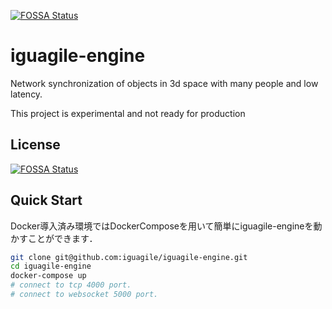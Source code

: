 [![FOSSA Status](https://app.fossa.io/api/projects/git%2Bgithub.com%2Figuagile%2Figuagile-engine.svg?type=shield)](https://app.fossa.io/projects/git%2Bgithub.com%2Figuagile%2Figuagile-engine?ref=badge_shield)

# iguagile-engine

Network synchronization of objects in 3d space with many people and low latency.

This project is experimental and not ready for production

## License
[![FOSSA Status](https://app.fossa.io/api/projects/git%2Bgithub.com%2Figuagile%2Figuagile-engine.svg?type=large)](https://app.fossa.io/projects/git%2Bgithub.com%2Figuagile%2Figuagile-engine?ref=badge_large)

## Quick Start

Docker導入済み環境ではDockerComposeを用いて簡単にiguagile-engineを動かすことができます．

```bash
git clone git@github.com:iguagile/iguagile-engine.git
cd iguagile-engine
docker-compose up
# connect to tcp 4000 port.
# connect to websocket 5000 port.
```
